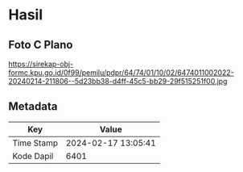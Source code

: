 # Hasil

## Foto C Plano

https://sirekap-obj-formc.kpu.go.id/0f99/pemilu/pdpr/64/74/01/10/02/6474011002022-20240214-211806--5d23bb38-d4ff-45c5-bb29-29f515251f00.jpg


## Metadata

| Key        | Value               |
| ---------- | ------------------- |
| Time Stamp | 2024-02-17 13:05:41 |
| Kode Dapil | 6401                |



